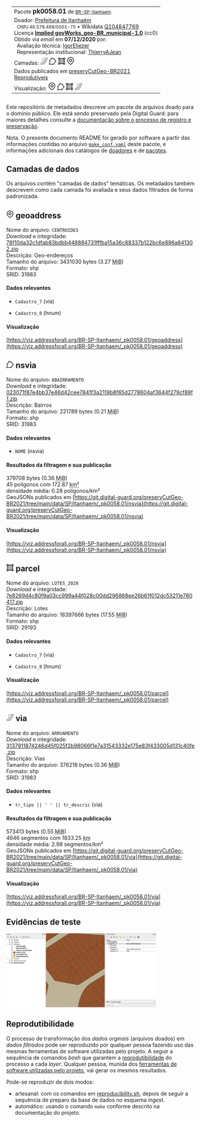 <aside>
<table align="right" style="padding: 1em">
<tr><td>Pacote <big><b>pk0058.01</b></big> de <small><a target="_afacodes" title="Jurisdição" href="https://afa.codes/BR-SP-Itanhaem">BR-SP-Itanhaem</a></small>
</td></tr>
<tr><td>
Doador: <a rel="external" target="_doador" href="http://www2.itanhaem.sp.gov.br/">Prefeitura de Itanhaém</a>
<br/>&nbsp; <small>CNPJ 46.578.498/0001-75</small> • Wikidata <a rel="external" target="_doador" title="link descritor Wikidata do doador" href="https://www.wikidata.org/wiki/Q104847769">Q104847769</a></small><br/>
Licença <a rel="external" target="_doador" href="https://git.digital-guard.org/licenses/blob/master/reports/implied-govWorks_geo-BR_municipal-v1.md"><b>Implied govWorks_geo-BR_municipal-1.0</b></a> (cc0)<br/>
Obtido via <i>email</i> em <b>07/12/2020</b> por:
<br/>&nbsp; Avaliação técnica: <a rel="external" target="_gitPerson" title="usuário Git" href="https://github.com/IgorEliezer">IgorEliezer</a>
<br/>&nbsp; Representação institucional: <a rel="external" target="_gitPerson" title="usuário Git" href="https://github.com/ThierryAJean">ThierryAJean</a><br/>
</td></tr>
<tr><td>Camadas: <a title="via" href="#-via"><img src="https://raw.githubusercontent.com/digital-guard/preserv/main/docs/assets/layerIcon-via.png" alt="via" width="20"/></a> <a title="nsvia" href="#-nsvia"><img src="https://raw.githubusercontent.com/digital-guard/preserv/main/docs/assets/layerIcon-nsvia.png" alt="nsvia" width="20"/></a> <a title="parcel" href="#-parcel"><img src="https://raw.githubusercontent.com/digital-guard/preserv/main/docs/assets/layerIcon-parcel.png" alt="parcel" width="20"/></a> <a title="geoaddress" href="#-geoaddress"><img src="https://raw.githubusercontent.com/digital-guard/preserv/main/docs/assets/layerIcon-geoaddress.png" alt="geoaddress" width="20"/></a> </td></tr>
<tr><td>Dados publicados em <a href="https://git.digital-guard.org/preservCutGeo-BR2021/tree/main/data/SP/Itanhaem/_pk0058.01">preservCutGeo-BR2021</a><br/><a href="#reprodutibilidade">Reprodutíveis</a></td></tr>
<tr><td>Visualização: <a title="geoaddress" href="https://viz.addressforall.org/BR-SP-Itanhaem/_pk0058.01/geoaddress"><img src="https://raw.githubusercontent.com/digital-guard/preserv/main/docs/assets/layerIcon-geoaddress.png" alt="geoaddress" width="20"/></a> <a title="nsvia" href="https://viz.addressforall.org/BR-SP-Itanhaem/_pk0058.01/nsvia"><img src="https://raw.githubusercontent.com/digital-guard/preserv/main/docs/assets/layerIcon-nsvia.png" alt="nsvia" width="20"/></a> <a title="parcel" href="https://viz.addressforall.org/BR-SP-Itanhaem/_pk0058.01/parcel"><img src="https://raw.githubusercontent.com/digital-guard/preserv/main/docs/assets/layerIcon-parcel.png" alt="parcel" width="20"/></a> <a title="via" href="https://viz.addressforall.org/BR-SP-Itanhaem/_pk0058.01/via"><img src="https://raw.githubusercontent.com/digital-guard/preserv/main/docs/assets/layerIcon-via.png" alt="via" width="20"/></a> </td></tr>
</table>
</aside>

<section>

Este repositório de metadados descreve um pacote de arquivos doado para o domínio público. Ele está sendo preservado pela Digital Guard: para maiores detalhes consulte a [documentação sobre o processo de registro e preservação](https://wiki.addressforall.org/doc/Documentação_Digital-guard).

Nota. O presente documento README foi gerado por software a partir das informações contidas no arquivo [`make_conf.yaml`](https://git.digital-guard.org/preserv-BR/blob/main/data/SP/Itanhaem/_pk0058.01/make_conf.yaml) deste pacote, e informações adicionais dos catálogos de [doadores](https://git.digital-guard.org/preserv-BR/blob/main/data/donor.csv) e de [pacotes](https://git.digital-guard.org/preserv-BR/blob/main/data/donatedPack.csv).

# Camadas de dados

Os arquivos contêm "camadas de dados" temáticas. Os metadados também descrevem como cada camada foi avaliada e seus dados filtrados de forma padronizada.

## <img src="https://raw.githubusercontent.com/digital-guard/preserv/main/docs/assets/layerIcon-geoaddress.png" alt="geoaddress" width="20"/> geoaddress

Nome do arquivo: `CENTROIDES`<br/>*Download* e integridade: [78f10da32c1dfab83bdbb448884731fffba15a36c88337b122bc6e896a841302.zip](http://dl.digital-guard.org/78f10da32c1dfab83bdbb448884731fffba15a36c88337b122bc6e896a841302.zip)<br/>Descrição: Geo-endereços<br/>Tamanho do arquivo: 3431030 bytes (3.27 <abbr title="mebibyte">MiB</abbr>)<br/>Formato: shp<br/>SRID: 31983

#### Dados relevantes
* `Cadastro_7` (via)

* `Cadastro_8` (hnum)

#### Visualização
[https://viz.addressforall.org/BR-SP-Itanhaem/_pk0058.01/geoaddress](https://viz.addressforall.org/BR-SP-Itanhaem/_pk0058.01/geoaddress)
## <img src="https://raw.githubusercontent.com/digital-guard/preserv/main/docs/assets/layerIcon-nsvia.png" alt="nsvia" width="20"/> nsvia

Nome do arquivo: `ABAIRRAMENTO`<br/>*Download* e integridade: [023071f87e4bb37e46d42cee7841f3a2119b8f65d2778604af3644f279cf89f1.zip](http://dl.digital-guard.org/023071f87e4bb37e46d42cee7841f3a2119b8f65d2778604af3644f279cf89f1.zip)<br/>Descrição: Bairros<br/>Tamanho do arquivo: 221789 bytes (0.21 <abbr title="mebibyte">MiB</abbr>)<br/>Formato: shp<br/>SRID: 31983

#### Dados relevantes
* `NOME` (nsvia)

#### Resultados da filtragem e sua publicação
379708 bytes (0.36 <abbr title="mebibyte">MiB</abbr>)<br/>45 polígonos com 172.87 <abbr title="quilômetros quadrados">km²</abbr><br/>densidade média: 0.28 polígonos/km²<br/>GeoJSONs publicados em [https://git.digital-guard.org/preservCutGeo-BR2021/tree/main/data/SP/Itanhaem/_pk0058.01/nsvia](https://git.digital-guard.org/preservCutGeo-BR2021/tree/main/data/SP/Itanhaem/_pk0058.01/nsvia)

#### Visualização
[https://viz.addressforall.org/BR-SP-Itanhaem/_pk0058.01/nsvia](https://viz.addressforall.org/BR-SP-Itanhaem/_pk0058.01/nsvia)
## <img src="https://raw.githubusercontent.com/digital-guard/preserv/main/docs/assets/layerIcon-parcel.png" alt="parcel" width="20"/> parcel

Nome do arquivo: `LOTES_2020`<br/>*Download* e integridade: [7e8269d4c80f9a03cc999a44f028c00dd296868ee26b61f012dc53211e760417.zip](http://dl.digital-guard.org/7e8269d4c80f9a03cc999a44f028c00dd296868ee26b61f012dc53211e760417.zip)<br/>Descrição: Lotes<br/>Tamanho do arquivo: 18397666 bytes (17.55 <abbr title="mebibyte">MiB</abbr>)<br/>Formato: shp<br/>SRID: 29193

#### Dados relevantes
* `Cadastro_7` (via)

* `Cadastro_8` (hnum)

#### Visualização
[https://viz.addressforall.org/BR-SP-Itanhaem/_pk0058.01/parcel](https://viz.addressforall.org/BR-SP-Itanhaem/_pk0058.01/parcel)
## <img src="https://raw.githubusercontent.com/digital-guard/preserv/main/docs/assets/layerIcon-via.png" alt="via" width="20"/> via

Nome do arquivo: `ARRUAMENTO`<br/>*Download* e integridade: [3137911874246d45f025f2b98066f1e7a31543332e175e83f433005d131c40fe.zip](http://dl.digital-guard.org/3137911874246d45f025f2b98066f1e7a31543332e175e83f433005d131c40fe.zip)<br/>Descrição: Vias<br/>Tamanho do arquivo: 376218 bytes (0.36 <abbr title="mebibyte">MiB</abbr>)<br/>Formato: shp<br/>SRID: 31983

#### Dados relevantes
* `tr_tipo || ' ' || tr_descric` (via)

#### Resultados da filtragem e sua publicação
573413 bytes (0.55 <abbr title="mebibyte">MiB</abbr>)<br/>4646 segmentos com 1833.25 <abbr title="quilômetros">km</abbr><br/>densidade média: 2.98 segmentos/km²<br/>GeoJSONs publicados em [https://git.digital-guard.org/preservCutGeo-BR2021/tree/main/data/SP/Itanhaem/_pk0058.01/via](https://git.digital-guard.org/preservCutGeo-BR2021/tree/main/data/SP/Itanhaem/_pk0058.01/via)

#### Visualização
[https://viz.addressforall.org/BR-SP-Itanhaem/_pk0058.01/via](https://viz.addressforall.org/BR-SP-Itanhaem/_pk0058.01/via)

# Evidências de teste
<img src="qgis.png" width="400"/>

</section>
<section>

# Reprodutibilidade

O processo de transformação dos *dados orginais* (arquivos doados) em *dados filtrados* pode ser reproduzido por qualquer pessoa fazendo uso das mesmas ferramentas de software utilizadas pelo projeto. A seguir a sequência de comandos *bash* que garantem a [reprodutibilidade](https://en.wikipedia.org/wiki/Reproducibility) do processo a cada *layer*. Qualquer pessoa, munida dos [ferramentas de software utilizadas pelo projeto](https://git.AddressForAll.org/suporte/blob/master/docs/pt/infra.md#ambientes-e-ferramentas-de-uso-geral), vai gerar os mesmos resultados.

Pode-se reproduzir de dois modos:
* artesanal: com os comandos em [reproducibility.sh](https://git.digital-guard.org/preserv-BR/blob/main/data/SP/Itanhaem/_pk0058.01/reproducibility.sh), depois de seguir a sequência de preparo da base de dados no esquema *ingest*.
* automático: usando o comando `make` conforme descrito na documentação do projeto.

</section>

